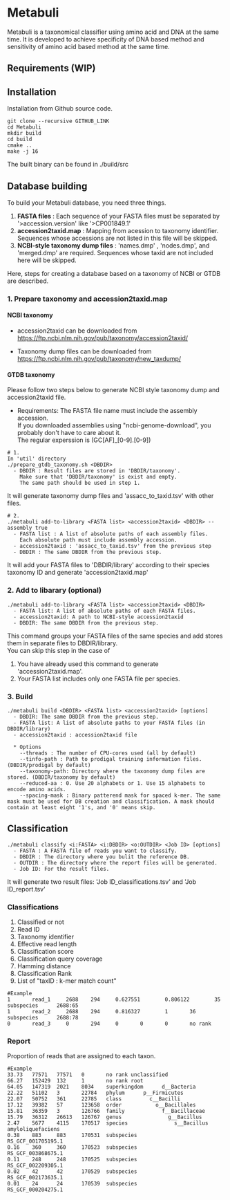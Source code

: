 # Metabuli
Metabuli is a taxonomical classifier using amino acid and DNA at the same time.
It is developed to achieve specificity of DNA based method and sensitivity of amino acid based method at the same time.

## Requirements (WIP)

## Installation
Installation from Github source code.
```
git clone --recursive GITHUB_LINK
cd Metabuli
mkdir build
cd build
cmake ..
make -j 16
```
The built binary can be found in ./build/src

## Database building
To build your Metabuli database, you need three things.
1. **FASTA files** : Each sequence of your FASTA files must be separated by '>accession.version' like '>CP001849.1'
2. **accession2taxid.map** : Mapping from acession to taxonomy identifier. Sequences whose accessions are not listed in this file will be skipped.
3. **NCBI-style taxonomy dump files** : 'names.dmp' , 'nodes.dmp', and 'merged.dmp' are required. Sequences whose taxid are not included here will be skipped.

Here, steps for creating a database based on a taxonomy of NCBI or GTDB are described.

### 1. Prepare taxonomy and accession2taxid.map
  #### NCBI taxonomy
  
  * accession2taxid can be downloaded from
  https://ftp.ncbi.nlm.nih.gov/pub/taxonomy/accession2taxid/
  
  * Taxonomy dump files can be downloaded from 
  https://ftp.ncbi.nlm.nih.gov/pub/taxonomy/new_taxdump/
  
  #### GTDB taxonomy
  
  Please follow two steps below to generate NCBI style taxonomy dump and accession2taxid file.
  * Requirements: The FASTA file name must include the assembly accession.  
    If you downloaded assemblies using "ncbi-genome-download", you probably don't have to care about it.  
    The regular experssion is (GC[AF]_[0-9].[0-9])
    
  ```
  # 1. 
  In 'util' directory
  ./prepare_gtdb_taxonomy.sh <DBDIR>
    - DBDIR : Result files are stored in 'DBDIR/taxonomy'. 
      Make sure that 'DBDIR/taxonomy' is exist and empty. 
      The same path should be used in step 1.
  ```
  It will generate taxonomy dump files and 'assacc_to_taxid.tsv' with other files.
    
  ```
  # 2. 
  ./metabuli add-to-library <FASTA list> <accession2taxid> <DBDIR> --assembly true
    - FASTA list : A list of absolute paths of each assembly files.
      Each absolute path must include assembly accession. 
    - accession2taxid : 'assacc_to_taxid.tsv' from the previous step
    - DBDIR : The same DBDIR from the previous step.
  ```
  It will add your FASTA files to 'DBDIR/library' according to their species taxonomy ID and generate 'accession2taxid.map' 

  
### 2. Add to libarary (optional)
```
./metabuli add-to-library <FASTA list> <accession2taxid> <DBDIR>
  - FASTA list: A list of absolute paths of each FASTA files.
  - accession2taxid: A path to NCBI-style accession2taxid
  - DBDIR: The same DBDIR from the previous step.
```
This command groups your FASTA files of the same species and add stores them in separate files to DBDIR/library.  
You can skip this step in the case of
1. You have already used this command to generate 'accession2taxid.map'.
2. Your FASTA list includes only one FASTA file per species.


### 3. Build

```
./metabuli build <DBDIR> <FASTA list> <accession2taxid> [options]
  - DBDIR: The same DBDIR from the previous step.
  - FASTA list: A list of absolute paths to your FASTA files (in DBDIR/library)
  - accession2taxid : accession2taxid file
  
  * Options
    --threads : The number of CPU-cores used (all by default)
    --tinfo-path : Path to prodigal training information files. (DBDIR/prodigal by default)
    --taxonomy-path: Directory where the taxonomy dump files are stored. (DBDIR/taxonomy by default)
    --reduced-aa : 0. Use 20 alphabets or 1. Use 15 alphabets to encode amino acids.
    --spacing-mask : Binary patterend mask for spaced k-mer. The same mask must be used for DB creation and classification. A mask should contain at least eight '1's, and '0' means skip.
```

## Classification
```
./metabuli classify <i:FASTA> <i:DBDIR> <o:OUTDIR> <Job ID> [options]
  - FASTA : A FASTA file of reads you want to classify.
  - DBDIR : The directory where you bulit the reference DB. 
  - OUTDIR : The directory where the report files will be generated.
  - Job ID: For the result files.  
```
It will generate two result files: 'Job ID_classifications.tsv' and 'Job ID_report.tsv'
### Classifications
1. Classified or not
2. Read ID
3. Taxonomy identifier
4. Effective read length
5. Classification score
6. Classification query coverage
7. Hamming distance
8. Classification Rank
9. List of "taxID : k-mer match count"

```
#Example
1       read_1     2688    294     0.627551        0.806122        35      subspecies      2688:65
1       read_2     2688    294     0.816327        1       36      subspecies      2688:78
0       read_3     0       294     0       0       0       no rank
```

### Report
Proportion of reads that are assigned to each taxon.
```
#Example
33.73   77571   77571   0       no rank unclassified
66.27   152429  132     1       no rank root
64.05   147319  2021    8034    superkingdom      d__Bacteria
22.22   51102   3       22784   phylum      p__Firmicutes
22.07   50752   361     22785   class         c__Bacilli
17.12   39382   57      123658  order           o__Bacillales
15.81   36359   3       126766  family            f__Bacillaceae
15.79   36312   26613   126767  genus               g__Bacillus
2.47    5677    4115    170517  species               s__Bacillus amyloliquefaciens
0.38    883     883     170531  subspecies                      RS_GCF_001705195.1
0.16    360     360     170523  subspecies                      RS_GCF_003868675.1
0.11    248     248     170525  subspecies                      RS_GCF_002209305.1
0.02    42      42      170529  subspecies                      RS_GCF_002173635.1
0.01    24      24      170539  subspecies                      RS_GCF_000204275.1
```
